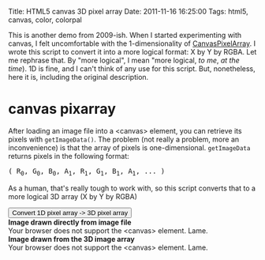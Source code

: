 Title: HTML5 canvas 3D pixel array
Date: 2011-11-16 16:25:00
Tags: html5, canvas, color, colorpal

This is another demo from 2009-ish.  When I started experimenting with canvas, I felt uncomfortable with the 1-dimensionality of [CanvasPixelArray](https://developer.mozilla.org/en/DOM/CanvasPixelArray).  I wrote this script to convert it into a more logical format: X by Y by RGBA.  Let me rephrase that.  By "more logical", I mean "more logical, *to me*, *at the time*).  1D is fine, and I can't think of any use for this script.  But, nonetheless, here it is, including the original description.

<script type="text/javascript">

$(function() {
    var c;
    var cnvs;

    function draw() {

        cnvs = document.getElementById("c");
        tmpl = document.getElementById("t");

        if( cnvs.getContext) { // Check for canvas support

            c = cnvs.getContext('2d');
            t = tmpl.getContext('2d');
            var color = document.getElementById("color");

            var images = new Image();

            images.onload = function() {
                cnvs.width = images.width;
                cnvs.height = images.height; // resize to fit image
                tmpl.width = images.width;
                tmpl.height = images.height; // resize to fit image
                c.drawImage( images, 0, 0 );
            }
            images.src = "/static/images/002/kazoo.png";

            getpixelarray = function() {
                var pixarray = new Array();
                var imagesdata = c.getImageData( 0, 0, cnvs.width, cnvs.height ).data;

                /**
                 * getImageData() returns a one-dimensional array where each element represents,
                 * one subpixel.  So a full set of pixels looks like this:
                 *
                 *      (R, G, B, A, R, G, B, A, R, G, B, A, ...)
                 *
                 * Ugly, right?  Yeah.  So I'm translating them into a 2D array where the origin
                 * (sadly) is at the top left.
                 *
                 * When doing the translation, I'm also starting at the bottom right, so there
                 * only has to be ONE array enlarge operation each for the X and Y arrays.
                 */

                // build empty pix array.  we'll fill it later
                //console.time("build empty array");
                for( var x = cnvs.width-1; x >= 0; x-- ) {

                    pixarray[x] = new Array(); // insert new vertical array

                    for( var y = cnvs.height-1; y >= 0; y-- ) {

                        pixarray[x][y] = new Array(0,0,0,0);

                    }

                }


                /**
                 * Now we fill up the pix array with real values.
                 * We don't REALLY need the alpha channel, but I'm including it
                 * just in case a use arises for it in the future.  Likely.
                 */

                for( var i = 0; i < imagesdata.length-3; i+=4 ) {
                    var x = parseInt( parseInt(i/4) % ( cnvs.width ) );
                    var y = parseInt( parseInt(i/4) / ( cnvs.width ) );

                    pixarray[x][y][0] = imagesdata[i];
                    pixarray[x][y][1] = imagesdata[i+1];
                    pixarray[x][y][2] = imagesdata[i+2];
                    pixarray[x][y][3] = imagesdata[i+3];

                }


                for( var y = 0; y < cnvs.height; y++ ) { // loop over y
                    for( var x = 0; x < cnvs.width; x++ ) { // loop over x
                        t.fillStyle = "rgba(" + pixarray[x][y][0] + "," + pixarray[x][y][1] + "," + pixarray[x][y][2] + "," + pixarray[x][y][3] + ")";
                        t.fillRect(x, y, 1, 1);
                    }
                }

                return pixarray;
            }


        }
    }
    draw();

});
</script>


canvas pixarray
===============

After loading an image file into a &lt;canvas&gt; element, you can retrieve its
pixels with `getImageData()`.  The problem (not really a problem, more an
inconvenience) is that the array of pixels is one-dimensional.  `getImageData` returns pixels in the following format:

<pre>
( R<sub>0</sub>, G<sub>0</sub>, B<sub>0</sub>, A<sub>1</sub>, R<sub>1</sub>, G<sub>1</sub>, B<sub>1</sub>, A<sub>1</sub>, ... )
</pre>

As a human, that's really tough to work with, so this script converts that to a more
logical 3D array (X by Y by RGBA)

<input type="button" value="Convert 1D pixel array -> 3D pixel array" onclick="getpixelarray();" />

<div class="row">
    <div class="col-xs-6">
        <div class="panel panel-default">
            <div class="panel-heading">
                <b>
                    Image drawn directly from image file
                </b>
            </div>
            <div class="panel-body">
                <canvas class="img-responsive" id="c" width="650" height="250">
                    Your browser does not support the &lt;canvas&gt; element.
                    Lame.
                </canvas>
            </div>
        </div>
    </div>
    <div class="col-xs-6">
        <div class="panel panel-default">
            <div class="panel-heading">
                <b>
                    Image drawn from the 3D image array
                </b>
            </div>
            <div class="panel-body">
                <canvas class="img-responsive" id="t" width="650" height="250">
                    Your browser does not support the &lt;canvas&gt; element.
                    Lame.
                </canvas>
            </div>
        </div>
    </div>
</div>
